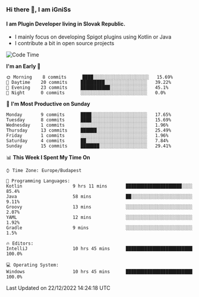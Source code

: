 ### Hi there 👋, I am iGniSs

#### I am Plugin Developer living in Slovak Republic.
- I mainly focus on developing Spigot plugins using Kotlin or Java
- I contribute a bit in open source projects

<!--START_SECTION:waka-->
![Code Time](http://img.shields.io/badge/Code%20Time-993%20hrs%2041%20mins-blue)

**I'm an Early 🐤** 

```text
🌞 Morning    8 commits      ████░░░░░░░░░░░░░░░░░░░░░   15.69% 
🌆 Daytime    20 commits     █████████░░░░░░░░░░░░░░░░   39.22% 
🌃 Evening    23 commits     ███████████░░░░░░░░░░░░░░   45.1% 
🌙 Night      0 commits      ░░░░░░░░░░░░░░░░░░░░░░░░░   0.0%

```
📅 **I'm Most Productive on Sunday** 

```text
Monday       9 commits      ████░░░░░░░░░░░░░░░░░░░░░   17.65% 
Tuesday      8 commits      ████░░░░░░░░░░░░░░░░░░░░░   15.69% 
Wednesday    1 commits      ░░░░░░░░░░░░░░░░░░░░░░░░░   1.96% 
Thursday     13 commits     ██████░░░░░░░░░░░░░░░░░░░   25.49% 
Friday       1 commits      ░░░░░░░░░░░░░░░░░░░░░░░░░   1.96% 
Saturday     4 commits      ██░░░░░░░░░░░░░░░░░░░░░░░   7.84% 
Sunday       15 commits     ███████░░░░░░░░░░░░░░░░░░   29.41%

```


📊 **This Week I Spent My Time On** 

```text
⌚︎ Time Zone: Europe/Budapest

💬 Programming Languages: 
Kotlin                   9 hrs 11 mins       █████████████████████░░░░   85.4% 
Java                     58 mins             ██░░░░░░░░░░░░░░░░░░░░░░░   9.11% 
Groovy                   13 mins             ░░░░░░░░░░░░░░░░░░░░░░░░░   2.07% 
YAML                     12 mins             ░░░░░░░░░░░░░░░░░░░░░░░░░   1.92% 
Gradle                   9 mins              ░░░░░░░░░░░░░░░░░░░░░░░░░   1.5%

🔥 Editors: 
IntelliJ                 10 hrs 45 mins      █████████████████████████   100.0%

💻 Operating System: 
Windows                  10 hrs 45 mins      █████████████████████████   100.0%

```


 Last Updated on 22/12/2022 14:24:18 UTC
<!--END_SECTION:waka-->